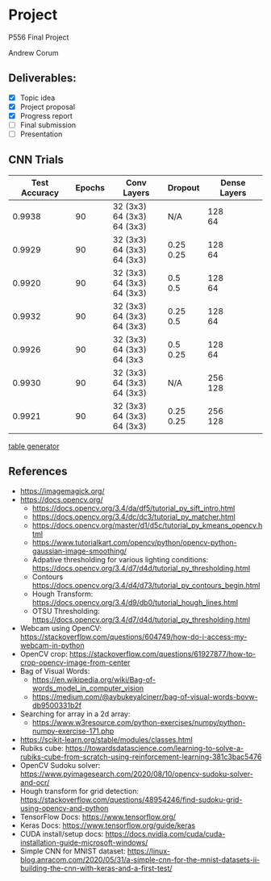 # Project
P556 Final Project

Andrew Corum

## Deliverables:
- [x] Topic idea
- [x] Project proposal
- [x] Progress report
- [ ] Final submission
- [ ] Presentation

## CNN Trials
| Test Accuracy | Epochs | Conv Layers                      | Dropout      | Dense Layers |
|---------------|--------|----------------------------------|--------------|--------------|
| 0.9938        | 90     | 32 (3x3)<br>64 (3x3)<br>64 (3x3) | N/A          | 128<br>64    |
| 0.9929        | 90     | 32 (3x3)<br>64 (3x3)<br>64 (3x3) | 0.25<br>0.25 | 128<br>64    |
| 0.9920        | 90     | 32 (3x3)<br>64 (3x3)<br>64 (3x3) | 0.5<br>0.5   | 128<br>64    |
| 0.9932        | 90     | 32 (3x3)<br>64 (3x3)<br>64 (3x3) | 0.25<br>0.5  | 128<br>64    |
| 0.9926        | 90     | 32 (3x3)<br>64 (3x3)<br>64 (3x3  | 0.5<br>0.25  | 128<br>64    |
| 0.9930        | 90     | 32 (3x3)<br>64 (3x3)<br>64 (3x3) | N/A          | 256<br>128   |
| 0.9921        | 90     | 32 (3x3)<br>64 (3x3)<br>64 (3x3) | 0.25<br>0.25 | 256<br>128    |
[table generator](https://www.tablesgenerator.com/markdown_tables)


## References
* https://imagemagick.org/
* https://docs.opencv.org/
    * https://docs.opencv.org/3.4/da/df5/tutorial_py_sift_intro.html
    * https://docs.opencv.org/3.4/dc/dc3/tutorial_py_matcher.html
    * https://docs.opencv.org/master/d1/d5c/tutorial_py_kmeans_opencv.html
    * https://www.tutorialkart.com/opencv/python/opencv-python-gaussian-image-smoothing/
    * Adpative thresholding for various lighting conditions: https://docs.opencv.org/3.4/d7/d4d/tutorial_py_thresholding.html
    * Contours https://docs.opencv.org/3.4/d4/d73/tutorial_py_contours_begin.html
    * Hough Transform: https://docs.opencv.org/3.4/d9/db0/tutorial_hough_lines.html
    * OTSU Thresholding: https://docs.opencv.org/3.4/d7/d4d/tutorial_py_thresholding.html
* Webcam using OpenCV: https://stackoverflow.com/questions/604749/how-do-i-access-my-webcam-in-python
* OpenCV crop: https://stackoverflow.com/questions/61927877/how-to-crop-opencv-image-from-center
* Bag of Visual Words:
    * https://en.wikipedia.org/wiki/Bag-of-words_model_in_computer_vision
    * https://medium.com/@aybukeyalcinerr/bag-of-visual-words-bovw-db9500331b2f
* Searching for array in a 2d array:
    * https://www.w3resource.com/python-exercises/numpy/python-numpy-exercise-171.php
* https://scikit-learn.org/stable/modules/classes.html
* Rubiks cube: https://towardsdatascience.com/learning-to-solve-a-rubiks-cube-from-scratch-using-reinforcement-learning-381c3bac5476
* OpenCV Sudoku solver: https://www.pyimagesearch.com/2020/08/10/opencv-sudoku-solver-and-ocr/
* Hough transform for grid detection: https://stackoverflow.com/questions/48954246/find-sudoku-grid-using-opencv-and-python
* TensorFlow Docs: https://www.tensorflow.org/
* Keras Docs: https://www.tensorflow.org/guide/keras
* CUDA install/setup docs: https://docs.nvidia.com/cuda/cuda-installation-guide-microsoft-windows/
* Simple CNN for MNIST dataset: https://linux-blog.anracom.com/2020/05/31/a-simple-cnn-for-the-mnist-datasets-ii-building-the-cnn-with-keras-and-a-first-test/
